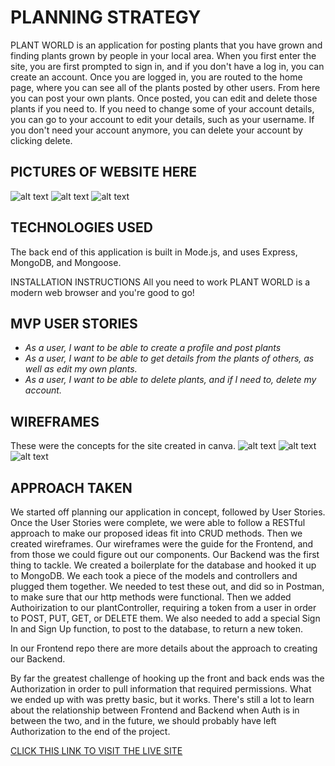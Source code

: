 # PLANNING STRATEGY

PLANT WORLD is an application for posting plants that you have grown and finding plants grown by people in your local area. 
When you first enter the site, you are first prompted to sign in, and if you don't have a log in, you can create an account. Once you are logged in, you are routed to the home page, where you can see all of the plants posted by other users. From here you can post your own plants. Once posted, you  can edit and delete those plants if you need to.
If you need to change some of your account details, you can go to your account to edit your details, such as your username. If you don't need your account anymore, you can delete your account by clicking delete.

## PICTURES OF WEBSITE HERE

![alt text](https://)
![alt text](https://)
![alt text](https://)

## TECHNOLOGIES USED
The back end of this application is built in Mode.js, and uses Express, MongoDB, and Mongoose.

INSTALLATION INSTRUCTIONS
All you need to work PLANT WORLD is a modern web browser and you're good to go!

## MVP USER STORIES
- _As a user, I want to be able to create a profile and post plants_
- _As a user, I want to be able to get details from the plants of others, as well as edit my own plants._
- _As a user, I want to be able to delete plants, and if I need to, delete my account._

## WIREFRAMES
These were the concepts for the site created in canva.
![alt text](https://)
![alt text](https://)
![alt text](https://)

## APPROACH TAKEN
We started off planning our application in concept, followed by User Stories. Once the User Stories were complete, we were able to follow a RESTful approach to make our proposed ideas fit into CRUD methods. Then we created wireframes. Our wireframes were the guide for the Frontend, and from those we could figure out our components. Our Backend was the first thing to tackle.
We created a boilerplate for the database and hooked it up to MongoDB. We each took a piece of the models and controllers and plugged them together.
We needed to test these out, and did so in Postman, to make sure that our http methods were functional.
Then we added Authoirization to our plantController, requiring a token from a user in order to POST, PUT, GET, or DELETE them.
We also needed to add a special Sign In and Sign Up function, to post to the database, to return a new token.

In our Frontend repo there are more details about the approach to creating our Backend.

By far the greatest challenge of hooking up the front and back ends was the Authorization in order to pull information that required permissions. What we ended up with was pretty basic, but it works. There's still a lot to learn about the relationship between Frontend and Backend when Auth is in between the two, and in the future, we should probably have left Authorization to the end of the project.

[CLICK THIS LINK TO VISIT THE LIVE SITE](https://secret-refuge-99565.herokuapp.com/api/plants)

